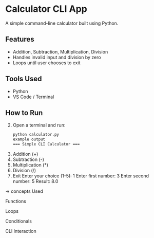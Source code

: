 
#  Calculator CLI App

A simple command-line calculator built using Python.

##  Features
- Addition, Subtraction, Multiplication, Division
- Handles invalid input and division by zero
- Loops until user chooses to exit

##  Tools Used
- Python
- VS Code / Terminal

##  How to Run
2. Open a terminal and run:
   ```bash
   python calculator.py
   example output
   === Simple CLI Calculator ===
1. Addition (+)
2. Subtraction (-)
3. Multiplication (*)
4. Division (/)
5. Exit
Enter your choice (1-5): 1
Enter first number: 3
Enter second number: 5
Result: 8.0

-> concepts Used

Functions

Loops

Conditionals

CLI Interaction

